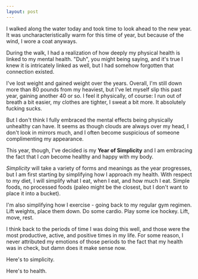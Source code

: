 ```yaml
---
layout: post
---
```


I walked along the water today and took time to look ahead to the new year. It was uncharacteristically warm for this time of year, but because of the wind, I wore a coat anyways. 

During the walk, I had a realization of how deeply my physical health is linked to my mental health. "Duh", you might being saying, and it's true I knew it is intricately linked as well, but I had somehow forgotten that connection existed.

I've lost weight and gained weight over the years. Overall, I'm still down more than 80 pounds from my heaviest, but I've let myself slip this past year, gaining another 40 or so. I feel it physically, of course: I run out of breath a bit easier, my clothes are tighter, I sweat a bit more. It absolutely fucking sucks. 

But I don't think I fully embraced the mental effects being physically unhealthy can have. It seems as though clouds are always over my head, I don't look in mirrors much, and I often become suspicious of someone complimenting my appearance. 

This year, though, I've decided is my **Year of Simplicity** and I am embracing the fact that I _can_ become healthy and happy with my body.

_Simplicity_ will take a variety of forms and meanings as the year progresses, but I am first starting by simplifying how I approach my health. With respect to my diet, I will simplify what I eat, when I eat, and how much I eat. Simple foods, no processed foods (paleo might be the closest, but I don't want to place it into a bucket). 

I'm also simplifying how I exercise - going back to my regular gym regimen. Lift weights, place them down. Do some cardio. Play some ice hockey. Lift, move, rest. 

I think back to the periods of time I was doing this well, and those were the most productive, active, and positive times in my life. For some reason, I never attributed my emotions of those periods to the fact that my health was in check, but damn does it make sense now. 

Here's to simplicity. 

Here's to health.
